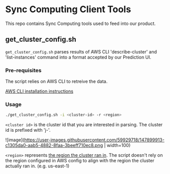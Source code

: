 # Sync Computing Client Tools

This repo contains Sync Computing tools used to feed into our product.

## get_cluster_config.sh

`get_cluster_config.sh` parses results of AWS CLI 'describe-cluster' and 'list-instances' command into a format accepted by our Prediction UI.

### Pre-requisites

The script relies on AWS CLI to retreive the data.

[AWS CLI installation instructions](https://docs.aws.amazon.com/cli/latest/userguide/cli-chap-install.html)


### Usage

```bash
./get_cluster_config.sh -i <cluster-id> -r <region>
```

`<cluster id>` is the cluster id that you are interested in parsing. The cluster id is prefixed with 'j-'.

![image](https://user-images.githubusercontent.com/59929718/147899913-c1305da0-aab5-4882-8faa-3beeff710ec8.png | width=100)

`<region>` represents [the region the cluster ran in](https://docs.aws.amazon.com/AWSEC2/latest/UserGuide/using-regions-availability-zones.html#concepts-available-regions). The script doesn't rely on the region configured in AWS config to align with the region the cluster actually ran in. (e.g. us-east-1)
